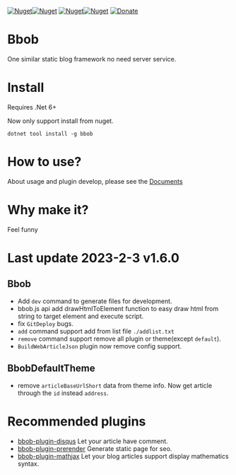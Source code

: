 [![Nuget](https://img.shields.io/nuget/v/bbob?label=Bbob&style=flat-square)](https://www.nuget.org/packages/Bbob/)[![Nuget](https://img.shields.io/nuget/dt/bbob?style=flat-square)](https://www.nuget.org/packages/Bbob/)  [![Nuget](https://img.shields.io/nuget/v/bbob.plugin?label=Bbob.Plugin&style=flat-square)](https://www.nuget.org/packages/Bbob.Plugin/)[![Nuget](https://img.shields.io/nuget/dt/bbob.plugin?style=flat-square)](https://www.nuget.org/packages/Bbob/)  [![Donate](https://img.shields.io/badge/Donate-PayPal-green.svg)](https://paypal.me/JinkerLeong?country.x=MY&locale.x=en_US)

# Bbob 
One similar static blog framework no need server service.

# Install
Requires .Net 6+

Now only support install from nuget.
```
dotnet tool install -g bbob
```

# How to use?
About usage and plugin develop, please see the [Documents](https://reknij.github.io/Bbob.Doc/)

# Why make it?
Feel funny

# Last update 2023-2-3 v1.6.0
## Bbob
- Add `dev` command to generate files for development.
- bbob.js api add drawHtmlToElement function to easy draw html from string to target element and execute script.
- fix `GitDeploy` bugs.
- `add` command support add from list file `./addlist.txt`
- `remove` command support remove all plugin or theme(except `default`).
- `BuildWebArticleJson` plugin now remove config support.

## BbobDefaultTheme
- remove `articleBaseUrlShort` data from theme info. Now get article through the `id` instead `address`.

# Recommended plugins
- [bbob-plugin-disqus](https://github.com/Reknij/bbob-plugin-disqus) Let your article have comment.
- [bbob-plugin-prerender](https://github.com/Reknij/bbob-plugin-prerender) Generate static page for seo.
- [bbob-plugin-mathjax](https://github.com/Reknij/bbob-plugin-mathjax) Let your blog articles support display mathematics syntax.
